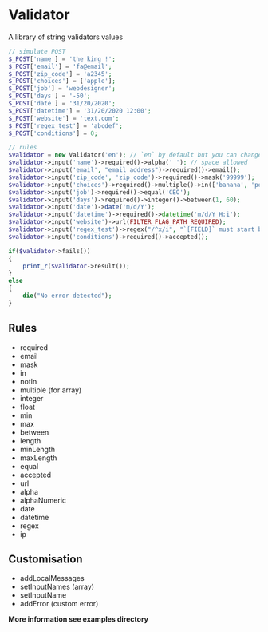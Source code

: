 # Validator
A library of string validators values

```php
// simulate POST
$_POST['name'] = 'the king !';
$_POST['email'] = 'fa@email';
$_POST['zip_code'] = 'a2345';
$_POST['choices'] = ['apple'];
$_POST['job'] = 'webdesigner';
$_POST['days'] = '-50';
$_POST['date'] = '31/20/2020';
$_POST['datetime'] = '31/20/2020 12:00';
$_POST['website'] = 'text.com';
$_POST['regex_test'] = 'abcdef';
$_POST['conditions'] = 0;

// rules
$validator = new Validator('en'); // `en` by default but you can change it
$validator->input('name')->required()->alpha(' '); // space allowed
$validator->input('email', "email address")->required()->email();
$validator->input('zip_code', 'zip code')->required()->mask('99999');
$validator->input('choices')->required()->multiple()->in(['banana', 'pear'])->minLength(2);
$validator->input('job')->required()->equal('CEO');
$validator->input('days')->required()->integer()->between(1, 60);
$validator->input('date')->date('m/d/Y');
$validator->input('datetime')->required()->datetime('m/d/Y H:i');
$validator->input('website')->url(FILTER_FLAG_PATH_REQUIRED);
$validator->input('regex_test')->regex("/^x/i", "`[FIELD]` must start by x");
$validator->input('conditions')->required()->accepted();

if($validator->fails())
{
	print_r($validator->result());
}
else
{
	die("No error detected");
}
```

## Rules

* required
* email
* mask
* in
* notIn
* multiple (for array)
* integer
* float
* min
* max
* between
* length
* minLength
* maxLength
* equal
* accepted
* url
* alpha
* alphaNumeric
* date
* datetime
* regex
* ip

## Customisation

* addLocalMessages
* setInputNames (array)
* setInputName
* addError (custom error)




**More information see examples directory**




